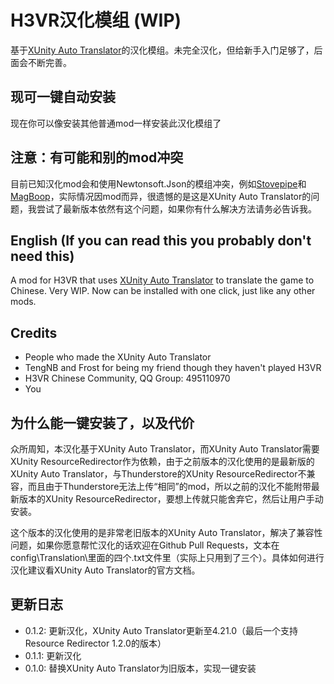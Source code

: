 # H3VR汉化模组 (WIP)

基于[XUnity Auto Translator](https://github.com/bbepis/XUnity.AutoTranslator)的汉化模组。未完全汉化，但给新手入门足够了，后面会不断完善。

## **现可一键自动安装**

现在你可以像安装其他普通mod一样安装此汉化模组了

## **注意：有可能和别的mod冲突**

目前已知汉化mod会和使用Newtonsoft.Json的模组冲突，例如[Stovepipe](https://thunderstore.io/c/h3vr/p/Smidgeon/Stovepipe/)和[MagBoop](https://thunderstore.io/c/h3vr/p/Smidgeon/MagBoop/)，实际情况因mod而异，很遗憾的是这是XUnity Auto Translator的问题，我尝试了最新版本依然有这个问题，如果你有什么解决方法请务必告诉我。

## English (If you can read this you probably don't need this)

A mod for H3VR that uses [XUnity Auto Translator](https://github.com/bbepis/XUnity.AutoTranslator) to translate the game to Chinese. Very WIP. Now can be installed with one click, just like any other mods.

## Credits

- People who made the XUnity Auto Translator
- TengNB and Frost for being my friend though they haven't played H3VR
- H3VR Chinese Community, QQ Group: 495110970
- You

## 为什么能一键安装了，以及代价

众所周知，本汉化基于XUnity Auto Translator，而XUnity Auto Translator需要XUnity ResourceRedirector作为依赖，由于之前版本的汉化使用的是最新版的XUnity Auto Translator，与Thunderstore的XUnity ResourceRedirector不兼容，而且由于Thunderstore无法上传“相同”的mod，所以之前的汉化不能附带最新版本的XUnity ResourceRedirector，要想上传就只能舍弃它，然后让用户手动安装。

这个版本的汉化使用的是非常老旧版本的XUnity Auto Translator，解决了兼容性问题，如果你愿意帮忙汉化的话欢迎在Github Pull Requests，文本在config\Translation\里面的四个.txt文件里（实际上只用到了三个）。具体如何进行汉化建议看XUnity Auto Translator的官方文档。

## 更新日志

- 0.1.2: 更新汉化，XUnity Auto Translator更新至4.21.0（最后一个支持Resource Redirector 1.2.0的版本）
- 0.1.1: 更新汉化
- 0.1.0: 替换XUnity Auto Translator为旧版本，实现一键安装
